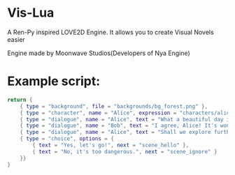 # Vis-Lua
A Ren-Py inspired LOVE2D Engine. It allows you to create Visual Novels easier

Engine made by Moonwave Studios(Developers of Nya Engine)

# Example script:

```lua
return {
    { type = "background", file = "backgrounds/bg_forest.png" },
    { type = "character", name = "Alice", expression = "characters/alice_happy", position = "left" },
    { type = "dialogue", name = "Alice", text = "What a beautiful day in the forest!", sound = "alice_talking.mp3" },
    { type = "dialogue", name = "Bob", text = "I agree, Alice! It's wonderful.", sound = "bob_talking.mp3" },
    { type = "dialogue", name = "Alice", text = "Shall we explore further?", sound = "alice_thinking.mp3" },
    { type = "choice", options = {
        { text = "Yes, let's go!", next = "scene_hello" },
        { text = "No, it's too dangerous.", next = "scene_ignore" }
    }}
}
```